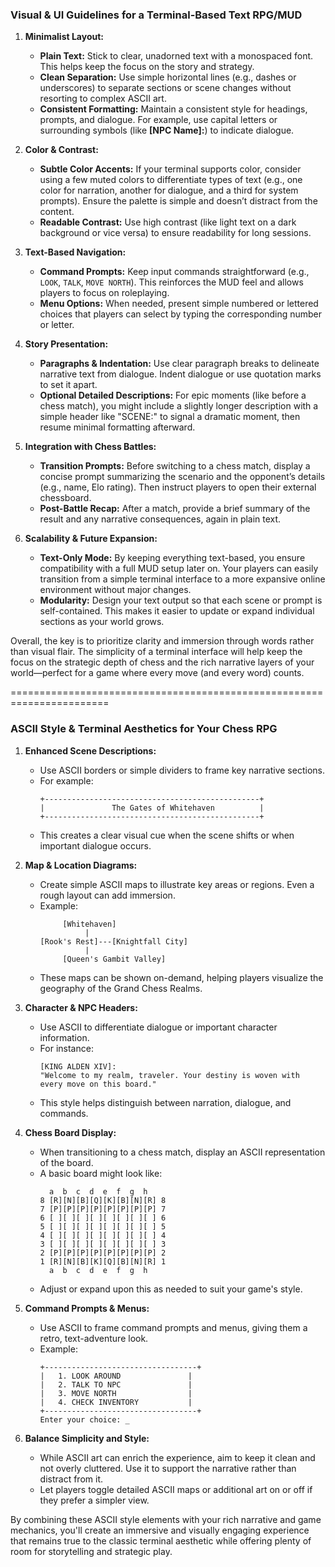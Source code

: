 ### Visual & UI Guidelines for a Terminal-Based Text RPG/MUD

1. **Minimalist Layout:**
   - **Plain Text:** Stick to clear, unadorned text with a monospaced font. This helps keep the focus on the story and strategy.
   - **Clean Separation:** Use simple horizontal lines (e.g., dashes or underscores) to separate sections or scene changes without resorting to complex ASCII art.
   - **Consistent Formatting:** Maintain a consistent style for headings, prompts, and dialogue. For example, use capital letters or surrounding symbols (like **[NPC Name]:**) to indicate dialogue.

2. **Color & Contrast:**
   - **Subtle Color Accents:** If your terminal supports color, consider using a few muted colors to differentiate types of text (e.g., one color for narration, another for dialogue, and a third for system prompts). Ensure the palette is simple and doesn’t distract from the content.
   - **Readable Contrast:** Use high contrast (like light text on a dark background or vice versa) to ensure readability for long sessions.

3. **Text-Based Navigation:**
   - **Command Prompts:** Keep input commands straightforward (e.g., `LOOK`, `TALK`, `MOVE NORTH`). This reinforces the MUD feel and allows players to focus on roleplaying.
   - **Menu Options:** When needed, present simple numbered or lettered choices that players can select by typing the corresponding number or letter.

4. **Story Presentation:**
   - **Paragraphs & Indentation:** Use clear paragraph breaks to delineate narrative text from dialogue. Indent dialogue or use quotation marks to set it apart.
   - **Optional Detailed Descriptions:** For epic moments (like before a chess match), you might include a slightly longer description with a simple header like "SCENE:" to signal a dramatic moment, then resume minimal formatting afterward.

5. **Integration with Chess Battles:**
   - **Transition Prompts:** Before switching to a chess match, display a concise prompt summarizing the scenario and the opponent’s details (e.g., name, Elo rating). Then instruct players to open their external chessboard.
   - **Post-Battle Recap:** After a match, provide a brief summary of the result and any narrative consequences, again in plain text.

6. **Scalability & Future Expansion:**
   - **Text-Only Mode:** By keeping everything text-based, you ensure compatibility with a full MUD setup later on. Your players can easily transition from a simple terminal interface to a more expansive online environment without major changes.
   - **Modularity:** Design your text output so that each scene or prompt is self-contained. This makes it easier to update or expand individual sections as your world grows.

Overall, the key is to prioritize clarity and immersion through words rather than visual flair. The simplicity of a terminal interface will help keep the focus on the strategic depth of chess and the rich narrative layers of your world—perfect for a game where every move (and every word) counts.

=======================================================================

### ASCII Style & Terminal Aesthetics for Your Chess RPG

1. **Enhanced Scene Descriptions:**
   - Use ASCII borders or simple dividers to frame key narrative sections.
   - For example:
     ```
     +------------------------------------------------+
     |               The Gates of Whitehaven          |
     +------------------------------------------------+
     ```
   - This creates a clear visual cue when the scene shifts or when important dialogue occurs.

2. **Map & Location Diagrams:**
   - Create simple ASCII maps to illustrate key areas or regions. Even a rough layout can add immersion.
   - Example:
     ```
          [Whitehaven]
               |
     [Rook's Rest]---[Knightfall City]
               |
          [Queen's Gambit Valley]
     ```
   - These maps can be shown on-demand, helping players visualize the geography of the Grand Chess Realms.

3. **Character & NPC Headers:**
   - Use ASCII to differentiate dialogue or important character information.
   - For instance:
     ```
     [KING ALDEN XIV]:
     "Welcome to my realm, traveler. Your destiny is woven with every move on this board."
     ```
   - This style helps distinguish between narration, dialogue, and commands.

4. **Chess Board Display:**
   - When transitioning to a chess match, display an ASCII representation of the board.
   - A basic board might look like:
     ```
       a  b  c  d  e  f  g  h
     8 [R][N][B][Q][K][B][N][R] 8
     7 [P][P][P][P][P][P][P][P] 7
     6 [ ][ ][ ][ ][ ][ ][ ][ ] 6
     5 [ ][ ][ ][ ][ ][ ][ ][ ] 5
     4 [ ][ ][ ][ ][ ][ ][ ][ ] 4
     3 [ ][ ][ ][ ][ ][ ][ ][ ] 3
     2 [P][P][P][P][P][P][P][P] 2
     1 [R][N][B][K][Q][B][N][R] 1
       a  b  c  d  e  f  g  h
     ```
   - Adjust or expand upon this as needed to suit your game's style.

5. **Command Prompts & Menus:**
   - Use ASCII to frame command prompts and menus, giving them a retro, text-adventure look.
   - Example:
     ```
     +----------------------------------+
     |   1. LOOK AROUND               |
     |   2. TALK TO NPC               |
     |   3. MOVE NORTH                |
     |   4. CHECK INVENTORY           |
     +----------------------------------+
     Enter your choice: _
     ```

6. **Balance Simplicity and Style:**
   - While ASCII art can enrich the experience, aim to keep it clean and not overly cluttered. Use it to support the narrative rather than distract from it.
   - Let players toggle detailed ASCII maps or additional art on or off if they prefer a simpler view.

By combining these ASCII style elements with your rich narrative and game mechanics, you'll create an immersive and visually engaging experience that remains true to the classic terminal aesthetic while offering plenty of room for storytelling and strategic play.
